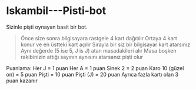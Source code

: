 # Iskambil---Pisti-bot
Sizinle pişti oynayan basit bir bot.

>Önce size sonra bilgisayara rastgele 4 kart dağıtılır
>Ortaya 4 kart konur ve en üstteki kart açılır
>Sırayla bir siz bir bilgisayar kart atarsınız
>Aynı değerde (5 ise 5, J is J) atan masadakileri alır
>Masa boşken rakibinizin attığı sayının aynısını
atarsanız pişti olur

Puanlama:
Her J = 1 puan
Her A = 1 puan
Sinek 2 = 2 puan
Karo 10 (güzel on) = 5 puan
Pişti = 10 puan
Pişti (J) = 20 puan
Ayrıca fazla kartı olan 3 puan kazanır
